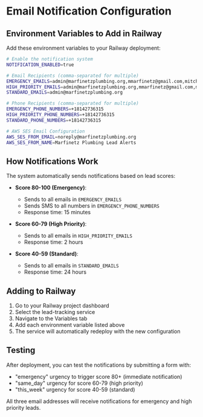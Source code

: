 # Email Notification Configuration

## Environment Variables to Add in Railway

Add these environment variables to your Railway deployment:

```bash
# Enable the notification system
NOTIFICATION_ENABLED=true

# Email Recipients (comma-separated for multiple)
EMERGENCY_EMAILS=admin@marfinetzplumbing.org,mmarfinetz@gmail.com,mitchmarfinetz@gmail.com
HIGH_PRIORITY_EMAILS=admin@marfinetzplumbing.org,mmarfinetz@gmail.com,mitchmarfinetz@gmail.com
STANDARD_EMAILS=admin@marfinetzplumbing.org

# Phone Recipients (comma-separated for multiple)
EMERGENCY_PHONE_NUMBERS=+18142736315
HIGH_PRIORITY_PHONE_NUMBERS=+18142736315
STANDARD_PHONE_NUMBERS=+18142736315

# AWS SES Email Configuration
AWS_SES_FROM_EMAIL=noreply@marfinetzplumbing.org
AWS_SES_FROM_NAME=Marfinetz Plumbing Lead Alerts
```

## How Notifications Work

The system automatically sends notifications based on lead scores:

- **Score 80-100 (Emergency)**: 
  - Sends to all emails in `EMERGENCY_EMAILS`
  - Sends SMS to all numbers in `EMERGENCY_PHONE_NUMBERS`
  - Response time: 15 minutes

- **Score 60-79 (High Priority)**:
  - Sends to all emails in `HIGH_PRIORITY_EMAILS`
  - Response time: 2 hours

- **Score 40-59 (Standard)**:
  - Sends to all emails in `STANDARD_EMAILS`
  - Response time: 24 hours

## Adding to Railway

1. Go to your Railway project dashboard
2. Select the lead-tracking service
3. Navigate to the Variables tab
4. Add each environment variable listed above
5. The service will automatically redeploy with the new configuration

## Testing

After deployment, you can test the notifications by submitting a form with:
- "emergency" urgency to trigger score 80+ (immediate notification)
- "same_day" urgency for score 60-79 (high priority)
- "this_week" urgency for score 40-59 (standard)

All three email addresses will receive notifications for emergency and high priority leads.